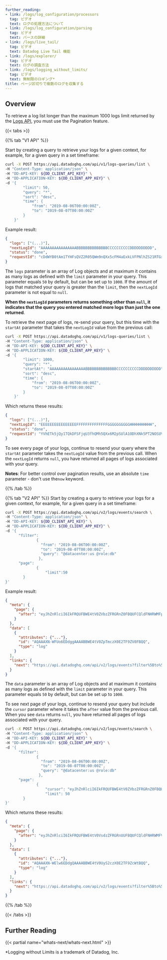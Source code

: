 ```yaml
---
further_reading:
- link: /logs/log_configuration/processors
  tag: ビデオ
  text: ログの処理方法について
- link: /logs/log_configuration/parsing
  tag: ビデオ
  text: パースの詳細
- link: /logs/live_tail/
  tag: ビデオ
  text: Datadog Live Tail 機能
- link: /logs/explorer/
  tag: ビデオ
  text: ログの調査方法
- link: /logs/logging_without_limits/
  tag: ビデオ
  text: 無制限のロギング*
title: ページ区切りで複数のログを収集する
---
```


## Overview

To retrieve a log list longer than the maximum 1000 logs limit returned by the [Logs API][1], you must use the Pagination feature.

{{< tabs >}}

{{% tab "V1 API" %}}

Start by creating a query to retrieve your logs for a given context, for example, for a given query in a set timeframe:

```bash
curl -X POST https://api.datadoghq.com/api/v1/logs-queries/list \
-H "Content-Type: application/json" \
-H "DD-API-KEY: ${DD_CLIENT_API_KEY}" \
-H "DD-APPLICATION-KEY: ${DD_CLIENT_APP_KEY}" \
-d '{
        "limit": 50,
        "query": "*",
        "sort": "desc",
        "time": {
            "from": "2019-08-06T00:00:00Z",
            "to": "2019-08-07T00:00:00Z"
        }
    }'
```

Example result:

```json
{
  "logs": ["(...)"],
  "nextLogId": "AAAAAAAAAAAAAAAABBBBBBBBBBBBBBCCCCCCCCCCDDDDDDDDDD",
  "status": "done",
  "requestId": "cDdWYB0tAm1TYHFsQVZ2R05QWm9nQXx5cFM4aExkLVFPNlhZS21RTGxTUGZ3"
}
```

The `logs` parameter is an array of Log objects and at maximum it contains as many logs as defined with the `limit` parameter in your query. This parameter equals `50` by default, but can be set up to `1000`. If the amount of logs that matched your query is greater than the `limit`, then the `nextLogId` parameter is not equal to `null`.

**When the `nextLogId` parameters returns something other than `null`, it indicates that the query you entered matched more logs than just the one returned**.

To retrieve the next page of logs, re-send your query, but this time with the `startAt` parameter that takes the `nextLogId` value from the previous call:

```bash
curl -X POST https://api.datadoghq.com/api/v1/logs-queries/list \
-H "Content-Type: application/json" \
-H "DD-API-KEY: ${DD_CLIENT_API_KEY}" \
-H "DD-APPLICATION-KEY: ${DD_CLIENT_APP_KEY}" \
-d '{
        "limit": 1000,
        "query": "*",
        "startAt": "AAAAAAAAAAAAAAAABBBBBBBBBBBBBBCCCCCCCCCCDDDDDDDDDD",
        "sort": "desc",
        "time": {
            "from": "2019-08-06T00:00:00Z",
            "to": "2019-08-07T00:00:00Z"
        }
    }'
```

Which returns these results:

```json
{
  "logs": ["(...)"],
  "nextLogId": "EEEEEEEEEEEEEEEEFFFFFFFFFFFFFFGGGGGGGGGGHHHHHHHHHH",
  "status": "done",
  "requestId": "YVhETk5jQy1TQkDFSFjqU3fhQMh5QXx6M2pSUlA1ODhXNk5PT2NOSUVndThR"
}
```

To see every page of your logs, continue to resend your query where the `startAt` parameter takes the `nextLogId` value from the previous call. When the `nextLogId` returns `null`, you have returned all pages of logs associated with your query.

**Notes**: For better control over pagination results, use an absolute `time` parameter - don't use the`now` keyword.

{{% /tab %}}

{{% tab "V2 API" %}}
Start by creating a query to retrieve your logs for a given context, for example, for a given query in a set timeframe:

```bash
curl -X POST https://api.datadoghq.com/api/v2/logs/events/search \
-H "Content-Type: application/json" \
-H "DD-API-KEY: ${DD_CLIENT_API_KEY}" \
-H "DD-APPLICATION-KEY: ${DD_CLIENT_APP_KEY}" \
-d '{
      "filter": 
              {
                "from": "2019-08-06T00:00:00Z",
                "to": "2019-08-07T00:00:00Z",
                "query": "@datacenter:us @role:db"
               },
      "page":  
              {
                  "limit":50   
        }
}'
```
Example result:

```json
{
  "meta": {
    "page": {
      "after": "eyJhZnRlciI6IkFRQUFBWE4tV0ZVbzZFRGRnZ0FBQUFCQldFNHRWMFpwVG1jelgwRTJURjlaVjBGQlFRIn0"
    }
  },
  "data": [
    {
      "attributes": {"..."},
      "id": "AQAAAXN-WFUo6EDdggAAAABBWE4tV0ZpTmczX0E2TF9ZV0FBQQ",
      "type": "log"
    }
  ],
  "links": {
    "next": "https://api.datadoghq.com/api/v2/logs/events?filter%5Bto%5D=1595552587369&page%5Bcursor%5D=eyJhZnRlciI6IkFRQUFBWE4tV0ZVbzZFRGRnZ0FBQUFCQldFNHRWMFpwVG1jelgwRTJURjlaVjBGQlFRIn0&page%5Blimit%5D=1&filter%5Bfrom%5D=1595552579929"
  }
}
```
The `data` parameter is an array of Log objects and at maximum it contains as many logs as defined with the `limit` parameter in your query. This parameter equals `50` by default, but can be set up to `1000`. 

To see next page of your logs, continue to resend your query but include the `cursor` parameter where it takes the `after` value from the previous call. When you see `data` returns `null`, you have returned all pages of logs associated with your query.

```bash
curl -X POST https://api.datadoghq.com/api/v2/logs/events/search \
-H "Content-Type: application/json" \
-H "DD-API-KEY: ${DD_CLIENT_API_KEY}" \
-H "DD-APPLICATION-KEY: ${DD_CLIENT_APP_KEY}" \
-d '{
      "filter": 
              {
                "from": "2019-08-06T00:00:00Z",
                "to": "2019-08-07T00:00:00Z",
                "query": "@datacenter:us @role:db"
               },
      "page":  
              {
                  "cursor": "eyJhZnRlciI6IkFRQUFBWE4tV0ZVbzZFRGRnZ0FBQUFCQldFNHRWMFpwVG1jelgwRTJURjlaVjBGQlFRIn0",
                  "limit": 50   
        }
}'
```
Which returns these results:

```json
{
  "meta": {
    "page": {
      "after": "eyJhZnRlciI6IkFRQUFBWE4tV0VsdzZFRGRnUUFBQUFCQldFNHRWMFV5UzJjelgwRTJURjlaY1d0QlFRIn0"
    }
  },
  "data": [
    {
      "attributes": {"..."},
      "id": "AQAAAXN-WElw6EDdgQAAAABBWE4tV0UyS2czX0E2TF9ZcWtBQQ",
      "type": "log"
    }
  ],
  "links": {
    "next": "https://api.datadoghq.com/api/v2/logs/events?filter%5Bto%5D=1595552587369&page%5Bcursor%5D=eyJhZnRlciI6IkFRQUFBWE4tV0VsdzZFRGRnUUFBQUFCQldFNHRWMFV5UzJjelgwRTJURjlaY1d0QlFRIn0&page%5Blimit%5D=10&filter%5Bfrom%5D=1595552579929"
  }
}
```

{{% /tab %}}

{{< /tabs >}}

## Further Reading

{{< partial name="whats-next/whats-next.html" >}}

*Logging without Limits is a trademark of Datadog, Inc.

[1]: /ja/api/v1/logs/#get-a-list-of-logs